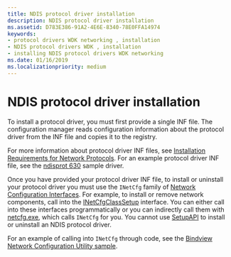 ```yaml
---
title: NDIS protocol driver installation
description: NDIS protocol driver installation
ms.assetid: D783E386-91A2-4E6E-8340-78E0FFA14974
keywords:
- protocol drivers WDK networking , installation
- NDIS protocol drivers WDK , installation
- installing NDIS protocol drivers WDK networking
ms.date: 01/16/2019
ms.localizationpriority: medium
---
```


# NDIS protocol driver installation

To install a protocol driver, you must first provide a single INF file. The configuration manager reads configuration information about the protocol driver from the INF file and copies it to the registry. 

For more information about protocol driver INF files, see [Installation Requirements for Network Protocols](installation-requirements-for-network-protocols.md). For an example protocol driver INF file, see the [ndisprot 630](https://github.com/Microsoft/Windows-driver-samples/tree/master/network/ndis/ndisprot/6x/sys/630) sample driver.

Once you have provided your protocol driver INF file, to install or uninstall your protocol driver you must use the `INetCfg` family of [Network Configuration Interfaces](https://docs.microsoft.com/previous-versions/windows/hardware/network/ff559080(v=vs.85)). For example, to install or remove network components, call into the [INetCfgClassSetup](https://docs.microsoft.com/previous-versions/windows/hardware/network/ff547709(v=vs.85)) interface. You can either call into these interfaces programmatically or you can indirectly call them with [netcfg.exe](https://docs.microsoft.com/windows-server/administration/windows-commands/netcfg), which calls `INetCfg` for you. You cannot use [SetupAPI](../install/setupapi.md) to install or uninstall an NDIS protocol driver.

For an example of calling into `INetCfg` through code, see the [Bindview Network Configuration Utility sample](https://github.com/Microsoft/Windows-driver-samples/tree/master/network/config/bindview).